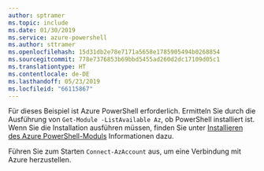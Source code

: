 ```yaml
---
author: sptramer
ms.topic: include
ms.date: 01/30/2019
ms.service: azure-powershell
ms.author: sttramer
ms.openlocfilehash: 15d31db2e78e7171a5658e1785905494b0268854
ms.sourcegitcommit: 778e7376853b69bbd5455ad260d2dc17109d05c1
ms.translationtype: HT
ms.contentlocale: de-DE
ms.lasthandoff: 05/23/2019
ms.locfileid: "66115867"
---
```

Für dieses Beispiel ist Azure PowerShell erforderlich. Ermitteln Sie durch die Ausführung von `Get-Module -ListAvailable Az`, ob PowerShell installiert ist. Wenn Sie die Installation ausführen müssen, finden Sie unter [Installieren des Azure PowerShell-Moduls](/powershell/azure/install-az-ps) Informationen dazu. 

Führen Sie zum Starten `Connect-AzAccount` aus, um eine Verbindung mit Azure herzustellen. 
